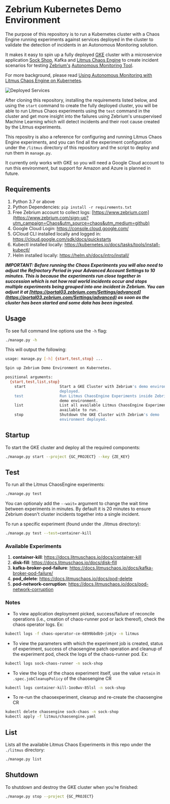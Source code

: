 # Zebrium Kubernetes Demo Environment

The purpose of this repository is to run a Kubernetes cluster with a Chaos Engine running experiments against services deployed in the cluster
to validate the detection of incidents in an Autonomous Monitoring solution.

It makes it easy to spin up a fully deployed [GKE](https://cloud.google.com/kubernetes-engine/) cluster with a microservice application 
[Sock Shop](https://github.com/microservices-demo/microservices-demo), Kafka and 
[Litmus Chaos Engine](https://litmuschaos.io/) to create incident scenarios for testing [Zebrium's](https://www.zebrium?utm_campaign=Sign-up&utm_source=github) 
[Autonomous Monitoring Tool](https://www.zebrium.com/blog/the-future-of-monitoring-is-autonomous?utm_campaign=Sign-up&utm_source=github).

For more background, please read [Using Autonomous Monitoring with Litmus Chaos Engine on Kubernetes](https://www.zebrium.com/blog/using-autonomous-monitoring-with-litmus-chaos-engine-on-kubernetes?utm_campaign=Chaos&utm_source=chaos&utm_medium=github).

![Deployed Services](https://www.zebrium.com/hs-fs/hubfs/Zebrium%20and%20Litmus%20Chaos%20Engine%20components.png?width=1461&name=Zebrium%20and%20Litmus%20Chaos%20Engine%20components.png)

After cloning this repository, installing the requirements listed below, and using the `start` command to create the fully deployed cluster, you will be able to run Litmus Chaos experiments using the 
`test` command in the cluster and get more insight into the failures using Zebrium's unsupervised Machine Learning which will detect incidents 
and their root cause created by the Litmus experiments.

This repositry is also a reference for configuring and running Litmus Chaos Engine experiments, and you can find all the experiment configuration
under the `/litmus` directory of this repository and the script to deploy and run them in `manage.py`.

It currently only works with GKE so you will need a Google Cloud account to run this environment, but support for Amazon and Azure is planned in future.

## Requirements

1. Python 3.7 or above
1. Python Dependencies: `pip install -r requirements.txt`
1. Free Zebrium account to collect logs: [https://www.zebrium.com](https://www.zebrium.com/sign-up?utm_campaign=Chaos&utm_source=chaos&utm_medium=github)
1. Google Cloud Login: https://console.cloud.google.com/
1. GCloud CLI installed locally and logged in: https://cloud.google.com/sdk/docs/quickstarts
1. Kubectl installed locally: https://kubernetes.io/docs/tasks/tools/install-kubectl/
1. Helm installed locally: https://helm.sh/docs/intro/install/

**_IMPORTANT: Before running the Chaos Experiments you will also need to adjust the Refractory Period in your Advanced Account Settings
to 10 minutes. This is because the experiments run close together in succession which is not how real world incidents occur and stops multiple experiments
being grouped into one incident in Zebrium. You can adjust it at [https://portal03.zebrium.com/Settings/advanced](https://portal03.zebrium.com/Settings/advanced)
as soon as the cluster has been started and some data has been ingested._**

## Usage

To see full command line options use the `-h` flag:

```bash
./manage.py -h
```

This will output the following:

```bash
usage: manage.py [-h] {start,test,stop} ...

Spin up Zebrium Demo Environment on Kubernetes.

positional arguments:
  {start,test,list,stop}
    start               Start a GKE Cluster with Zebrium's demo environment
                        deployed.
    test                Run Litmus ChaosEngine Experiments inside Zebrium's
                        demo environment.
    list                List all available Litmus ChaosEngine Experiments
                        available to run.
    stop                Shutdown the GKE Cluster with Zebrium's demo
                        environment deployed.
```

## Startup

To start the GKE cluster and deploy all the required components:

```bash
./manage.py start --project {GC_PROJECT} --key {ZE_KEY}
```

## Test

To run all the Litmus ChaosEngine experiments:

```bash
./manage.py test
```
You can optionaly add the `--wait=` argument to change the wait time between experiments in minutes. By default
it is 20 minutes to ensure Zebrium doesn't cluster incidents together into a single incident.

To run a specific experiment (found under the ./litmus directory):

```bash
./manage.py test --test=container-kill
```

### Available Experiments

1. **container-kill**: https://docs.litmuschaos.io/docs/container-kill
1. **disk-fill**: https://docs.litmuschaos.io/docs/disk-fill
1. **kafka-broker-pod-failure**: https://docs.litmuschaos.io/docs/kafka-broker-pod-failure/
1. **pod_delete**: https://docs.litmuschaos.io/docs/pod-delete
1. **pod-network-corruption**: https://docs.litmuschaos.io/docs/pod-network-corruption

### Notes

- To view application deployment picked, success/failure of reconcile operations (i.e., creation of chaos-runner pod or lack thereof), check
the chaos operator logs. Ex:

```bash
kubectl logs -f chaos-operator-ce-6899bbdb9-jz6jv -n litmus  
```

- To view the parameters with which the experiment job is created, status of experiment, success of chaosengine patch operation and cleanup of 
the experiment pod, check the logs of the chaos-runner pod. Ex:

```bash
kubectl logs sock-chaos-runner -n sock-shop
```

- To view the logs of the chaos experiment itself, use the value `retain` in `.spec.jobCleanupPolicy` of the chaosengine CR

```bash
kubectl logs container-kill-1oo8wv-85lsl -n sock-shop
```

- To re-run the chaosexperiment, cleanup and re-create the chaosengine CR

```bash
kubectl delete chaosengine sock-chaos -n sock-shop
kubectl apply -f litmus/chaosengine.yaml 
```

## List

Lists all the available Litmus Chaos Experiments in this repo under the `./litmus` directory:

```bash
./manage.py list
```

## Shutdown

To shutdown and destroy the GKE cluster when you're finished:

```bash
./manage.py stop --project {GC_PROJECT}
```
